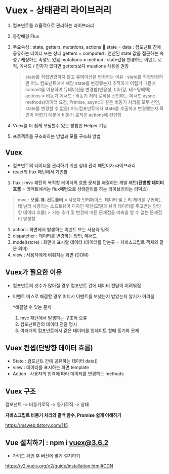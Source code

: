 # Vuex - 상태관리 라이브러리

1. 컴포넌트를 효율적으로 관리하는 라이브러리
2. 등장배경 Flux
3. 주요속성 : state, getters, mutations, actions 🙌
	state = data : 컴포넌트 간에 공유하는 데이터 또는 상태
	getters = computed : 연산된 state 값을 접근하는 속성 / 캐싱하는 속성도 있음
	mutations = method : state값을 변경하는 이벤트 로직, 메서드 / 인자가 있다면 getters보다 muations 사용을 권장
    > state를 직접변경하지 않고 뮤테이션을 변경하는 이유 : state를 직접변경하면 어느 컴포넌트에서 해당 state를 변경했는지 추적하기 어렵기 때문에 commit을 이용하여 뮤테이션을 변경함(반응성, 디버깅, 테스팅혜택)
	actions = 비동기 메서드 : 비동기 처리 로직을 선언하는 메서드 aysnc methods(데이터 요청, Primise, async과 같은 비동기 처리를 모두 선언, state를 변경할 수 없음)
    > 어느컴포넌트에서 state를 호출하고 변경했는지 확인이 어렵기 때문에 비동기 로직은 actions에 선언함

4. Vuex를 더 쉽게 코딩할수 있는 방법인 Helper 기능
5. 프로젝트를 구조화하는 방법과 모듈 구조화 방법


## Vuex
- 컴포넌트의 데이터를 관리하기 위한 상태 관리 패턴이자 라이브러리
- react의 flux 패턴에서 기인함

1. flux : mvc 패턴의 복작합 테이터의 흐름 문제를 해결하는 개발 패턴(**단방향 데이터 흐름** = 리액트에서는 flux패턴으로 상태관리를 하는 라이브러리는 리덕스)
> mvc : **모델-뷰-컨트롤러** = 사용자 인터페이스, 데이터 및 논리 제어를 구현하는데 널리 사용되는 소프트웨어 디자인 패턴(모델과 뷰가 데이터를 주고받는 양방향 데이터 흐름)
    > 기능 추가 및 변경에 따른 문제점을 예측을 할 수 없는 문제점이 발생함

  1. action : 화면에서 발생하는 이벤트 또는 사용자 입력
  2. dispatcher : 데이터를 변경하는 방법, 메서드
  3. model(store) : 화면에 표시할 데이터 (데이터를 담는곳 = 자바스크립트 객체와 같은 의미)
  4. view : 사용자에게 비춰지는 화면 (DOM)

## Vuex가 필요한 이유
- 컴포넌트의 갯수가 많아질 경우 컴포넌트 간에 데이터 전달이 어려워짐
- 이벤트 버스로 해결할 경우 어디서 이벤트를 보냈는지 받았는지 알기가 어려움

    *해결할 수 있는 문제
    1. mvc 패턴에서 발생하는 구조적 오류
    2. 컴포넌트간의 데이터 전달 명시
    3. 여러개의 컴포넌트에서 같은 데이터를 업데이트 할때 동기화 문제

## Vuex 컨셉(단방향 데이터 흐름)
- State : 컴포넌트 간에 공유하는 데이터 data()
- view : 데이터를 표시하는 화면 template
- Action : 사용자의 입력에 따라 데이터를 변경하는 methods

## Vuex 구조
컴포넌트 -> 비동기로직 -> 동기로직 -> 상태

**자바스크립트 비동기 처리와 콜백 함수, Promise 쉽게 이해하기**

<https://msweb.tistory.com/115>


## Vue 설치하기 : npm i vuex@3.6.2
- 가이드 확인 후 버전에 맞게 설치하기

<https://v2.vuejs.org/v2/guide/installation.html#CDN>


